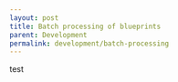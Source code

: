 ```yaml
---
layout: post
title: Batch processing of blueprints
parent: Development
permalink: development/batch-processing
---
```


test